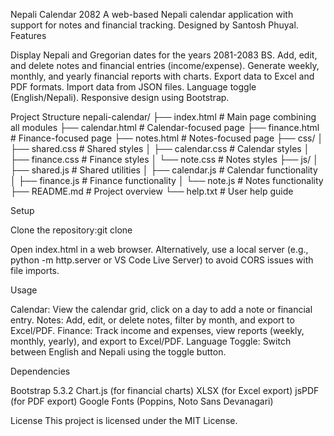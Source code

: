 Nepali Calendar 2082
A web-based Nepali calendar application with support for notes and financial tracking. Designed by Santosh Phuyal.
Features

Display Nepali and Gregorian dates for the years 2081-2083 BS.
Add, edit, and delete notes and financial entries (income/expense).
Generate weekly, monthly, and yearly financial reports with charts.
Export data to Excel and PDF formats.
Import data from JSON files.
Language toggle (English/Nepali).
Responsive design using Bootstrap.

Project Structure
nepali-calendar/
├── index.html          # Main page combining all modules
├── calendar.html       # Calendar-focused page
├── finance.html        # Finance-focused page
├── notes.html          # Notes-focused page
├── css/
│   ├── shared.css      # Shared styles
│   ├── calendar.css    # Calendar styles
│   ├── finance.css     # Finance styles
│   └── note.css        # Notes styles
├── js/
│   ├── shared.js       # Shared utilities
│   ├── calendar.js     # Calendar functionality
│   ├── finance.js      # Finance functionality
│   └── note.js         # Notes functionality
├── README.md           # Project overview
└── help.txt            # User help guide

Setup

Clone the repository:git clone <repository-url>


Open index.html in a web browser.
Alternatively, use a local server (e.g., python -m http.server or VS Code Live Server) to avoid CORS issues with file imports.



Usage

Calendar: View the calendar grid, click on a day to add a note or financial entry.
Notes: Add, edit, or delete notes, filter by month, and export to Excel/PDF.
Finance: Track income and expenses, view reports (weekly, monthly, yearly), and export to Excel/PDF.
Language Toggle: Switch between English and Nepali using the toggle button.

Dependencies

Bootstrap 5.3.2
Chart.js (for financial charts)
XLSX (for Excel export)
jsPDF (for PDF export)
Google Fonts (Poppins, Noto Sans Devanagari)

License
This project is licensed under the MIT License.
